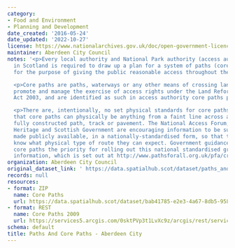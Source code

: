 ```yaml
---
category:
- Food and Environment
- Planning and Development
date_created: '2016-05-24'
date_updated: '2022-10-27'
license: https://www.nationalarchives.gov.uk/doc/open-government-licence/version/3/
maintainer: Aberdeen City Council
notes: '<p>Every local authority and National Park authority (access authorities)
  in Scotland is required to draw up a plan for a system of paths (core paths) sufficient
  for the purpose of giving the public reasonable access throughout their area. </p>

  <p>Core paths are paths, waterways or any other means of crossing land to facilitate,
  promote and manage the exercise of access rights under the Land Reform (Scotland)
  Act 2003, and are identified as such in access authority core paths plan.</p>

  <p>There are, intentionally, no set physical standards for core paths. This means
  that core paths can physically be anything from a faint line across a field to a
  fully constructed path, track or pavement. The National Access Forum, Scottish Natural
  Heritage and Scottish Government are encouraging information to be surveyed and
  made publicly available, in a nationally-standardised form, so that the public will
  know what physical type of route they can expect. Government guidance is making
  core paths the priority for rolling out this national standardised grading system
  information, which is set out at http://www.pathsforall.org.uk/pfa/creating-paths/path-grading-system.html                                                                                                                                                                                                                                                                                                                                                                                                                                                                                                                                                                                                                                                                                                                                                                                                                                                                                                                                                                                                                                                                                                                                                                                                                                                                                                                                                                                                                 </p>'
organization: Aberdeen City Council
original_dataset_link: ' https://data.spatialhub.scot/dataset/paths_and_core_paths-ac'
records: null
resources:
- format: ZIP
  name: Core Paths
  url: https://data.spatialhub.scot/dataset/bab41785-e2e3-4a67-8db5-9581ccc7e5e8/resource/bcee7af7-1414-4720-b558-cd3efb38bb6b/download/core_paths_2009.zip
- format: REST
  name: Core Paths 2009
  url: https://services5.arcgis.com/0sktPVp3t1LvXc9z/arcgis/rest/services/Core_Paths_2009/FeatureServer/0/query?outFields=*&where=1%3D1
schema: default
title: Paths And Core Paths - Aberdeen City
---
```


